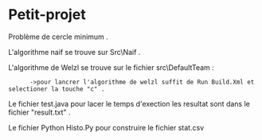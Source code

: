 # Petit-projet
Problème de cercle minimum . 

L'algorithme naif se trouve sur Src\Naif .

L'algorithme de  Welzl se trouve sur le fichier src\DefaultTeam :

          ->pour lancrer l'algorithme de welzl suffit de Run Build.Xml et selectioner la touche "c" .
  
Le fichier test.java  pour lacer le temps d'exection les resultat sont dans le fichier "result.txt"  .

Le fichier Python Histo.Py pour construire le fichier stat.csv 
